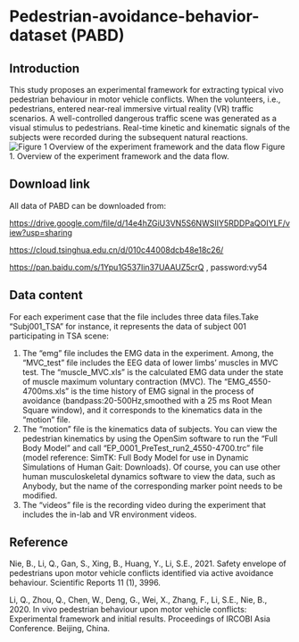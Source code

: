 # Pedestrian-avoidance-behavior-dataset (PABD)
## Introduction
This study proposes an experimental framework for extracting typical vivo pedestrian behaviour in motor vehicle conflicts. When the volunteers, i.e., pedestrians, entered near-real immersive virtual reality (VR) traffic scenarios. A well-controlled dangerous traffic scene was generated as a visual stimulus to pedestrians. Real-time kinetic and kinematic signals of the subjects were recorded during the subsequent natural reactions. 
![Figure 1  Overview of the experiment framework and the data flow](https://user-images.githubusercontent.com/63484220/114961249-3dddd600-9e9b-11eb-9237-0878c5baf1c8.jpg)
Figure 1. Overview of the experiment framework and the data flow.
## Download link
All data of PABD can be downloaded from:

https://drive.google.com/file/d/14e4hZGiU3VN5S6NWSIIY5RDDPaQOIYLF/view?usp=sharing

https://cloud.tsinghua.edu.cn/d/010c44008dcb48e18c26/

https://pan.baidu.com/s/1Ypu1G537Iin37UAAUZ5crQ , password:vy54

## Data content
For each experiment case that the file includes three data files.Take “Subj001_TSA” for instance, it represents the data of subject 001 participating in TSA scene:
1)	The “emg” file includes the EMG data in the experiment. Among, the “MVC_test” file includes the EEG data of lower limbs’ muscles in MVC test. The “muscle_MVC.xls” is the calculated EMG data under the state of muscle maximum voluntary contraction (MVC). The “EMG_4550-4700ms.xls” is the time history of EMG signal in the process of avoidance (bandpass:20-500Hz,smoothed with a 25 ms Root Mean Square window), and it corresponds to the kinematics data in the “motion” file. 
2)	The “motion” file is the kinematics data of subjects. You can view the pedestrian kinematics by using the OpenSim software to run the “Full Body Model” and call “EP_0001_PreTest_run2_4550-4700.trc” file (model reference: SimTK: Full Body Model for use in Dynamic Simulations of Human Gait: Downloads). Of course, you can use other human musculoskeletal dynamics software to view the data, such as Anybody, but the name of the corresponding marker point needs to be modified.
3)	The “videos” file is the recording video during the experiment that includes the in-lab and VR environment videos. 

## Reference
Nie, B., Li, Q., Gan, S., Xing, B., Huang, Y., Li, S.E., 2021. Safety envelope of pedestrians upon motor vehicle conflicts identified via active avoidance behaviour. Scientific Reports 11 (1), 3996.

Li, Q., Zhou, Q., Chen, W., Deng, G., Wei, X., Zhang, F., Li, S.E., Nie, B., 2020. In vivo pedestrian behaviour upon motor vehicle conflicts: Experimental framework and initial results. Proceedings of IRCOBI Asia Conference. Beijing, China.

